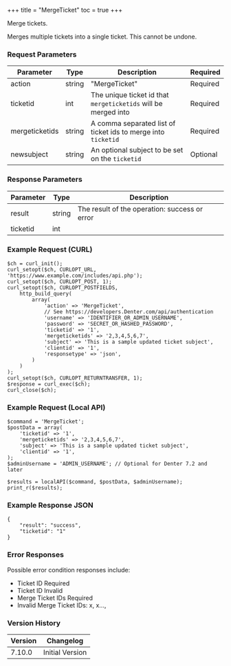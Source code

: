 +++
title = "MergeTicket"
toc = true
+++

Merge tickets.

Merges multiple tickets into a single ticket. This cannot be undone.

### Request Parameters

| Parameter | Type | Description | Required |
| --------- | ---- | ----------- | -------- |
| action | string | "MergeTicket" | Required |
| ticketid | int | The unique ticket id that `mergeticketids` will be merged into | Required |
| mergeticketids | string | A comma separated list of ticket ids to merge into `ticketid` | Required |
| newsubject | string | An optional subject to be set on the `ticketid` | Optional |

### Response Parameters

| Parameter | Type | Description |
| --------- | ---- | ----------- |
| result | string | The result of the operation: success or error |
| ticketid | int |  |


### Example Request (CURL)

```
$ch = curl_init();
curl_setopt($ch, CURLOPT_URL, 'https://www.example.com/includes/api.php');
curl_setopt($ch, CURLOPT_POST, 1);
curl_setopt($ch, CURLOPT_POSTFIELDS,
    http_build_query(
        array(
            'action' => 'MergeTicket',
            // See https://developers.Denter.com/api/authentication
            'username' => 'IDENTIFIER_OR_ADMIN_USERNAME',
            'password' => 'SECRET_OR_HASHED_PASSWORD',
            'ticketid' => '1',
            'mergeticketids' => '2,3,4,5,6,7',
            'subject' => 'This is a sample updated ticket subject',
            'clientid' => '1',
            'responsetype' => 'json',
        )
    )
);
curl_setopt($ch, CURLOPT_RETURNTRANSFER, 1);
$response = curl_exec($ch);
curl_close($ch);
```


### Example Request (Local API)

```
$command = 'MergeTicket';
$postData = array(
    'ticketid' => '1',
    'mergeticketids' => '2,3,4,5,6,7',
    'subject' => 'This is a sample updated ticket subject',
    'clientid' => '1',
);
$adminUsername = 'ADMIN_USERNAME'; // Optional for Denter 7.2 and later

$results = localAPI($command, $postData, $adminUsername);
print_r($results);
```


### Example Response JSON

```
{
    "result": "success",
    "ticketid": "1"
}
```


### Error Responses

Possible error condition responses include:

* Ticket ID Required
* Ticket ID Invalid
* Merge Ticket IDs Required
* Invalid Merge Ticket IDs: x, x...,


### Version History

| Version | Changelog |
| ------- | --------- |
| 7.10.0 | Initial Version |

